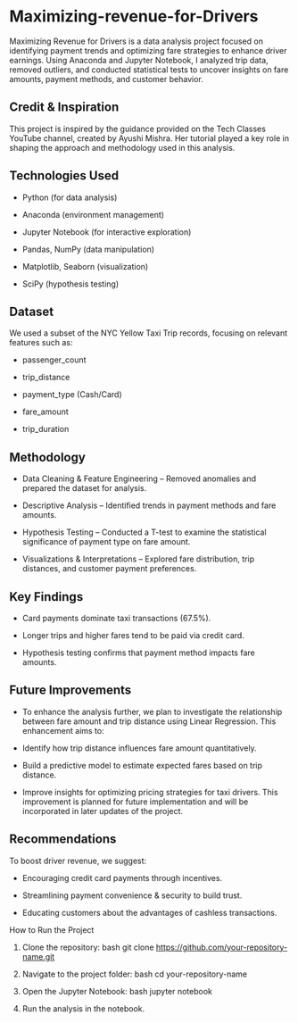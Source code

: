 # Maximizing-revenue-for-Drivers
Maximizing Revenue for Drivers is a data analysis project focused on identifying payment trends and optimizing fare strategies to enhance driver earnings. Using Anaconda and Jupyter Notebook, I analyzed trip data, removed outliers, and conducted statistical tests to uncover insights on fare amounts, payment methods, and customer behavior.

## Credit & Inspiration
This project is inspired by the guidance provided on the Tech Classes YouTube channel, created by Ayushi Mishra. Her tutorial played a key role in shaping the approach and methodology used in this analysis.

## Technologies Used
* Python (for data analysis)

* Anaconda (environment management)

* Jupyter Notebook (for interactive exploration)

* Pandas, NumPy (data manipulation)

* Matplotlib, Seaborn (visualization)

* SciPy (hypothesis testing)

## Dataset
We used a subset of the NYC Yellow Taxi Trip records, focusing on relevant features such as:

* passenger_count

* trip_distance

* payment_type (Cash/Card)

* fare_amount

* trip_duration

## Methodology
* Data Cleaning & Feature Engineering – Removed anomalies and prepared the dataset for analysis.

* Descriptive Analysis – Identified trends in payment methods and fare amounts.

* Hypothesis Testing – Conducted a T-test to examine the statistical significance of payment type on fare amount.

* Visualizations & Interpretations – Explored fare distribution, trip distances, and customer payment preferences.

## Key Findings
* Card payments dominate taxi transactions (67.5%).

* Longer trips and higher fares tend to be paid via credit card.

* Hypothesis testing confirms that payment method impacts fare amounts.

## Future Improvements
* To enhance the analysis further, we plan to investigate the relationship between fare amount and trip distance using Linear Regression. This enhancement aims to:

* Identify how trip distance influences fare amount quantitatively.

* Build a predictive model to estimate expected fares based on trip distance.

* Improve insights for optimizing pricing strategies for taxi drivers.
This improvement is planned for future implementation and will be incorporated in later updates of the project.

## Recommendations
To boost driver revenue, we suggest:
* Encouraging credit card payments through incentives.

* Streamlining payment convenience & security to build trust.

* Educating customers about the advantages of cashless transactions.

How to Run the Project
1. Clone the repository:
bash
git clone https://github.com/your-repository-name.git

2. Navigate to the project folder:
bash
cd your-repository-name

3. Open the Jupyter Notebook:
bash
jupyter notebook

4. Run the analysis in the notebook.
